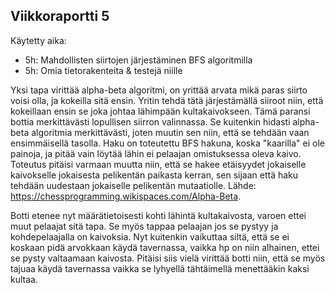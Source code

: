 ## Viikkoraportti 5

Käytetty aika:
- 5h: Mahdollisten siirtojen järjestäminen BFS algoritmilla
- 5h: Omia tietorakenteita & testejä niille

Yksi tapa virittää alpha-beta algoritmi, on yrittää arvata mikä paras siirto voisi olla, ja kokeilla sitä ensin. Yritin tehdä tätä järjestämällä siiroot niin, että kokeillaan ensin se joka johtaa lähimpään kultakaivokseen. Tämä paransi bottia merkittävästi lopullisen siirron valinnassa. Se kuitenkin hidasti alpha-beta algoritmia merkittävästi, joten muutin sen niin, että se tehdään vaan ensimmäisellä tasolla. Haku on toteutettu BFS hakuna, koska "kaarilla" ei ole painoja, ja pitää vain löytää lähin ei pelaajan omistuksessa oleva kaivo. Toteutus pitäisi varmaan muutta niin, että se hakee etäisyydet jokaiselle kaivokselle jokaisesta pelikentän paikasta kerran, sen sijaan että haku tehdään uudestaan jokaiselle pelikentän mutaatiolle. Lähde: https://chessprogramming.wikispaces.com/Alpha-Beta.

Botti etenee nyt määrätietoisesti kohti lähintä kultakaivosta, varoen ettei muut pelaajat sitä tapa. Se myös tappaa pelaajan jos se pystyy ja kohdepelaajalla on kaivoksia. Nyt kuitenkin vaikuttaa siltä, että se ei koskaan pidä arvokkaan käydä tavernassa, vaikka hp on niin alhainen, ettei se pysty valtaamaan kaivosta. Pitäisi siis vielä virittää botti niin, että se myös tajuaa käydä tavernassa vaikka se lyhyellä tähtäimellä menettääkin kaksi kultaa.